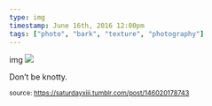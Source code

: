 ```yaml
---
type: img
timestamp: June 16th, 2016 12:00pm
tags: ["photo", "bark", "texture", "photography"]
---
```

img
<img src="https://saturdayxiii.github.io/media/146020178743.jpg"/>
                                                                                          
Don’t be knotty.
 
                                    
                
                
                
                
                                
<small>source: https://saturdayxiii.tumblr.com/post/146020178743</small>